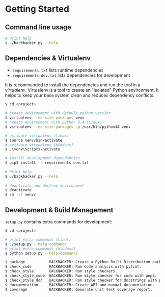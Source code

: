 # Getting Started

## Command line usage

```bash
# Print help
$ ./backbacker.py --help
```

## Dependencies & Virtualenv

* `requirements.txt` lists runtime dependencies
* `requirements-dev.txt` lists dependencies for development

It is recommended to install the dependencies and run the tool in a *virtualenv*.
Virtualenv is a tool to create an "isolated" Python environment.
It helps to keep your base system clean and reduces dependency conflicts.

```bash
$ cd <project>
 
# create environment with default python version
$ virtualenv --no-site-packages venv
# create environment with python 3.4 (Linux)
$ virtualenv --no-site-packages -p /usr/bin/python34 venv

# activate virtualenv (Linux)
$ source venv/bin/activate
# activate virtualenv (Windows)
$ .\venv\Scripts\activate

# install development dependencies
$ pip3 install -r requirements-dev.txt
 
# Print help
$ ./backbacker.py --help
 
# deactivate and destroy environment
$ deactivate
$ rm -rf venv/
```

## Development & Build Management

`setup.py` contains extra commands for development:

```bash
$ cd <project>

# print extra commands (Linux)
$ ./setup.py --help-commands
# print extra commands (Windows)
$ python setup.py --help-commands

$ package           BACKBACKER: Create a Python Built Distribution package.
$ check_code        BACKBACKER: Run code analysis with pylint.
$ check_style       BACKBACKER: Run style checkers.
$ check_style_code  BACKBACKER: Run style checker for code with pep8.
$ check_style_doc   BACKBACKER: Run style checker for docstrings with pep257.
$ documentation     BACKBACKER: Create API and manual documentation.
$ coverage          BACKBACKER: Generate unit test coverage report.
```
